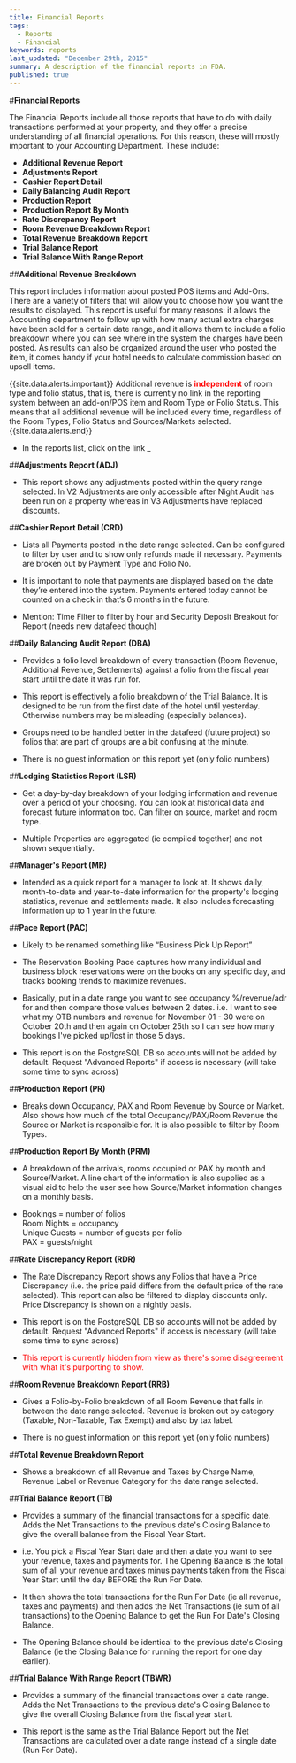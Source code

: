 ```yaml
---
title: Financial Reports
tags: 
  - Reports
  - Financial
keywords: reports
last_updated: "December 29th, 2015"
summary: A description of the financial reports in FDA.
published: true
---
```





#**Financial Reports**
     
       
       
The Financial Reports include all those reports that have to do with daily transactions performed at your property, and they offer a precise understanding of all financial operations. For this reason, these will mostly important to your Accounting Department. These include:  
  
  
 - **Additional Revenue Report**  
 - **Adjustments Report**  
 - **Cashier Report Detail**  
 - **Daily Balancing Audit Report**  
 - **Production Report**  
 - **Production Report By Month**  
 - **Rate Discrepancy Report** 
 - **Room Revenue Breakdown Report** 
 - **Total Revenue Breakdown Report**
 - **Trial Balance Report**
 - **Trial Balance With Range Report**


##**Additional Revenue Breakdown**

This report includes information about posted POS items and Add-Ons. There are a variety of filters that will allow you to choose how you want the results to displayed. This report is useful for many reasons: it allows the Accounting department to follow up with  how many actual extra charges have been sold for a certain date range, and it allows them to include a folio breakdown where you can see where in the system the charges have been posted. As results can also be organized around the user who posted the item, it comes handy if your hotel needs to calculate commission based on upsell items. 

{{site.data.alerts.important}} Additional revenue is <span style="color:red;">**independent**</span> of room type and folio status, that is, there is currently no link in the reporting system between an add-on/POS item and Room Type or Folio Status. This means that all additional revenue will be included every time, regardless of the Room Types, Folio Status and Sources/Markets selected. {{site.data.alerts.end}}


- In the reports list, click on the link _



##**Adjustments Report (ADJ)**

- This report shows any adjustments posted within the query range selected. In V2 Adjustments are only accessible after Night Audit has been run on a property whereas in V3 Adjustments have replaced discounts.

##**Cashier Report Detail (CRD)**

- Lists all Payments posted in the date range selected. Can be configured to filter by user and to show only refunds made if necessary. Payments are broken out by Payment Type and Folio No.

- It is important to note that payments are displayed based on the date they’re entered into the system. Payments entered today cannot be counted on a check in that’s 6 months in the future.

- Mention: Time Filter to filter by hour and Security Deposit Breakout for Report (needs new datafeed though)

##**Daily Balancing Audit Report (DBA)**

- Provides a folio level breakdown of every transaction (Room Revenue, Additional Revenue, Settlements) against a folio from the fiscal year start until the date it was run for.

- This report is effectively a folio breakdown of the Trial Balance. It is designed to be run from the first date of the hotel until yesterday. Otherwise numbers may be misleading (especially balances).

- Groups need to be handled better in the datafeed (future project) so folios that are part of groups are a bit confusing at the minute.

- There is no guest information on this report yet (only folio numbers)

##**Lodging Statistics Report (LSR)**

- Get a day-by-day breakdown of your lodging information and revenue over a period of your choosing. You can look at historical data and forecast future information too. Can filter on source, market and room type.

- Multiple Properties are aggregated (ie compiled together) and not shown sequentially.

##**Manager's Report (MR)**

- Intended as a quick report for a manager to look at. It shows daily, month-to-date and year-to-date information for the property's lodging statistics, revenue and settlements made. It also includes forecasting information up to 1 year in the future.

##**Pace Report (PAC)**

- Likely to be renamed something like “Business Pick Up Report”

- The Reservation Booking Pace captures how many individual and business block reservations were on the books on any specific day, and tracks booking trends to maximize revenues.

- Basically, put in a date range you want to see occupancy %/revenue/adr for and then compare those values between 2 dates. i.e. I want to see what my OTB numbers and revenue for November 01 - 30 were on October 20th and then again on October 25th so I can see how many bookings I've picked up/lost in those 5 days.

- This report is on the PostgreSQL DB so accounts will not be added by default. Request "Advanced Reports" if access is necessary (will take some time to sync across)

##**Production Report (PR)**

- Breaks down Occupancy, PAX and Room Revenue by Source or Market. Also shows how much of the total Occupancy/PAX/Room Revenue the Source or Market is responsible for. It is also possible to filter by Room Types.

##**Production Report By Month (PRM)**

- A breakdown of the arrivals, rooms occupied or PAX by month and Source/Market. A line chart of the information is also supplied as a visual aid to help the user see how Source/Market information changes on a monthly basis.

- Bookings = number of folios <br />
 Room Nights = occupancy <br />
 Unique Guests = number of guests per folio <br />
 PAX = guests/night <br />

##**Rate Discrepancy Report (RDR)**

- The Rate Discrepancy Report shows any Folios that have a Price Discrepancy (i.e. the price paid differs from the default price of the rate selected). This report can also be filtered to display discounts only. Price Discrepancy is shown on a nightly basis.

- This report is on the PostgreSQL DB so accounts will not be added by default. Request "Advanced Reports" if access is necessary (will take some time to sync across)

- <span style="color:red;">This report is currently hidden from view as there's some disagreement with what it's purporting to show.</span>

##**Room Revenue Breakdown Report (RRB)**

- Gives a Folio-by-Folio breakdown of all Room Revenue that falls in between the date range selected. Revenue is broken out by category (Taxable, Non-Taxable, Tax Exempt) and also by tax label.

- There is no guest information on this report yet (only folio numbers)

##**Total Revenue Breakdown Report**

- Shows a breakdown of all Revenue and Taxes by Charge Name, Revenue Label or Revenue Category for the date range selected.

##**Trial Balance Report (TB)**

- Provides a summary of the financial transactions for a specific date. Adds the Net Transactions to the previous date's Closing Balance to give the overall balance from the Fiscal Year Start.

- i.e. You pick a Fiscal Year Start date and then a date you want to see your revenue, taxes and payments for. The Opening Balance is the total sum of all your revenue and taxes minus payments taken from the Fiscal Year Start until the day BEFORE the Run For Date.

- It then shows the total transactions for the Run For Date (ie all revenue, taxes and payments) and then adds the Net Transactions (ie sum of all transactions) to the Opening Balance to get the Run For Date's Closing Balance.

- The Opening Balance should be identical to the previous date's Closing Balance (ie the Closing Balance for running the report for one day earlier).

##**Trial Balance With Range Report (TBWR)**

- Provides a summary of the financial transactions over a date range. Adds the Net Transactions to the previous date's Closing Balance to give the overall Closing Balance from the fiscal year start.

- This report is the same as the Trial Balance Report but the Net Transactions are calculated over a date range instead of a single date (Run For Date).
